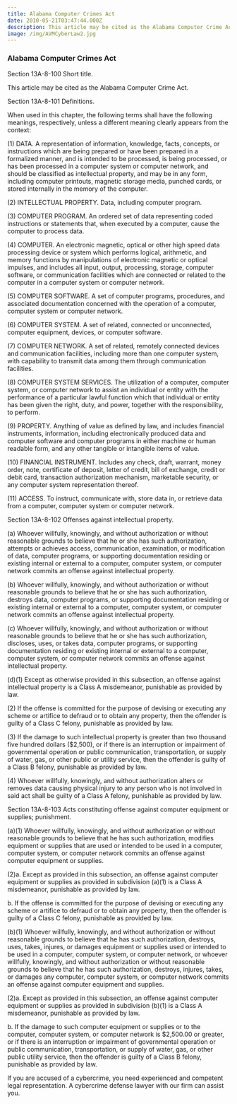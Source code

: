 ```yaml
---
title: Alabama Computer Crimes Act
date: 2010-05-21T03:47:44.000Z
description: This article may be cited as the Alabama Computer Crime Act.
image: /img/AVMCyberLaw2.jpg
---
```

### Alabama Computer Crimes Act

Section 13A-8-100 Short title.

This article may be cited as the Alabama Computer Crime Act.

Section 13A-8-101 Definitions.

When used in this chapter, the following terms shall have the following meanings, respectively, unless a different meaning clearly appears from the context:

(1) DATA. A representation of information, knowledge, facts, concepts, or instructions which are being prepared or have been prepared in a formalized manner, and is intended to be processed, is being processed, or has been processed in a computer system or computer network, and should be classified as intellectual property, and may be in any form, including computer printouts, magnetic storage media, punched cards, or stored internally in the memory of the computer.

(2) INTELLECTUAL PROPERTY. Data, including computer program.

(3) COMPUTER PROGRAM. An ordered set of data representing coded instructions or statements that, when executed by a computer, cause the computer to process data.

(4) COMPUTER. An electronic magnetic, optical or other high speed data processing device or system which performs logical, arithmetic, and memory functions by manipulations of electronic magnetic or optical impulses, and includes all input, output, processing, storage, computer software, or communication facilities which are connected or related to the computer in a computer system or computer network.

(5) COMPUTER SOFTWARE. A set of computer programs, procedures, and associated documentation concerned with the operation of a computer, computer system or computer network.

(6) COMPUTER SYSTEM. A set of related, connected or unconnected, computer equipment, devices, or computer software.

(7) COMPUTER NETWORK. A set of related, remotely connected devices and communication facilities, including more than one computer system, with capability to transmit data among them through communication facilities.

(8) COMPUTER SYSTEM SERVICES. The utilization of a computer, computer system, or computer network to assist an individual or entity with the performance of a particular lawful function which that individual or entity has been given the right, duty, and power, together with the responsibility, to perform.

(9) PROPERTY. Anything of value as defined by law, and includes financial instruments, information, including electronically produced data and computer software and computer programs in either machine or human readable form, and any other tangible or intangible items of value.

(10) FINANCIAL INSTRUMENT. Includes any check, draft, warrant, money order, note, certificate of deposit, letter of credit, bill of exchange, credit or debit card, transaction authorization mechanism, marketable security, or any computer system representation thereof.

(11) ACCESS. To instruct, communicate with, store data in, or retrieve data from a computer, computer system or computer network.

Section 13A-8-102 Offenses against intellectual property.

(a) Whoever willfully, knowingly, and without authorization or without reasonable grounds to believe that he or she has such authorization, attempts or achieves access, communication, examination, or modification of data, computer programs, or supporting documentation residing or existing internal or external to a computer, computer system, or computer network commits an offense against intellectual property.

(b) Whoever willfully, knowingly, and without authorization or without reasonable grounds to believe that he or she has such authorization, destroys data, computer programs, or supporting documentation residing or existing internal or external to a computer, computer system, or computer network commits an offense against intellectual property.

(c) Whoever willfully, knowingly, and without authorization or without reasonable grounds to believe that he or she has such authorization, discloses, uses, or takes data, computer programs, or supporting documentation residing or existing internal or external to a computer, computer system, or computer network commits an offense against intellectual property.

(d)(1) Except as otherwise provided in this subsection, an offense against intellectual property is a Class A misdemeanor, punishable as provided by law.

(2) If the offense is committed for the purpose of devising or executing any scheme or artifice to defraud or to obtain any property, then the offender is guilty of a Class C felony, punishable as provided by law.

(3) If the damage to such intellectual property is greater than two thousand five hundred dollars ($2,500), or if there is an interruption or impairment of governmental operation or public communication, transportation, or supply of water, gas, or other public or utility service, then the offender is guilty of a Class B felony, punishable as provided by law.

(4) Whoever willfully, knowingly, and without authorization alters or removes data causing physical injury to any person who is not involved in said act shall be guilty of a Class A felony, punishable as provided by law.

Section 13A-8-103 Acts constituting offense against computer equipment or supplies; punishment.

(a)(1) Whoever willfully, knowingly, and without authorization or without reasonable grounds to believe that he has such authorization, modifies equipment or supplies that are used or intended to be used in a computer, computer system, or computer network commits an offense against computer equipment or supplies.

(2)a. Except as provided in this subsection, an offense against computer equipment or supplies as provided in subdivision (a)(1) is a Class A misdemeanor, punishable as provided by law.

b. If the offense is committed for the purpose of devising or executing any scheme or artifice to defraud or to obtain any property, then the offender is guilty of a Class C felony, punishable as provided by law.

(b)(1) Whoever willfully, knowingly, and without authorization or without reasonable grounds to believe that he has such authorization, destroys, uses, takes, injures, or damages equipment or supplies used or intended to be used in a computer, computer system, or computer network, or whoever willfully, knowingly, and without authorization or without reasonable grounds to believe that he has such authorization, destroys, injures, takes, or damages any computer, computer system, or computer network commits an offense against computer equipment and supplies.

(2)a. Except as provided in this subsection, an offense against computer equipment or supplies as provided in subdivision (b)(1) is a Class A misdemeanor, punishable as provided by law.

b. If the damage to such computer equipment or supplies or to the computer, computer system, or computer network is $2,500.00 or greater, or if there is an interruption or impairment of governmental operation or public communication, transportation, or supply of water, gas, or other public utility service, then the offender is guilty of a Class B felony, punishable as provided by law.

If you are accused of a cybercrime, you need experienced and competent legal representation. A cybercrime defense lawyer with our firm can assist you.
